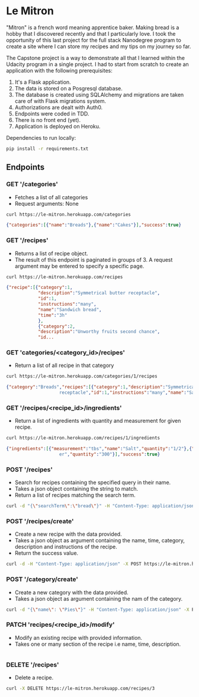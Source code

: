 # Le Mitron

"Mitron" is a french word meaning apprentice baker. Making bread is a hobby that I discovered recently and that I particularly love. I took the opportunity of this last project for the full stack Nanodegree program to create a site where I can store my recipes and my tips on my journey so far.

The Capstone project is a way to demonstrate all that I learned within the Udacity program in a single project. I had to start from scratch to create an application with the following prerequisites:

1. It's a Flask application.
2. The data is stored on a Posgresql database.
3. The database is created using SQLAlchemy and migrations are taken care of with Flask migrations system.
4. Authorizations are dealt with Auth0.
5. Endpoints were coded in TDD.
6. There is no front end (yet).
7. Application is deployed on Heroku.

Dependencies to run locally:

```bash
pip install -r requirements.txt
```

## Endpoints

### GET '/categories'

- Fetches a list of all categories
- Request arguments: None

```bash
curl https://le-mitron.herokuapp.com/categories
```

```json
{"categories":[{"name":"Breads"},{"name":"Cakes"}],"success":true}
```

### GET '/recipes'

- Returns a list of recipe object.
- The result of this endpoint is paginated in groups of 3. A request argument may be entered to specify a specific page.

```bash
curl https://le-mitron.herokuapp.com/recipes
```

```json
{"recipe":[{"category":1,
            "description":"Symmetrical butter receptacle",
            "id":1,
            "instructions":"many",
            "name":"Sandwich bread",
            "time":"3h"
            },
            {"category":2,
            "description":"Unworthy fruits second chance",
            "id...
```

### GET 'categories/<category_id>/recipes'

- Return a list of all recipe in that category

```bash
curl https://le-mitron.herokuapp.com/categories/1/recipes
```

```json
{"category":"Breads","recipes":[{"category":1,"description":"Symmetrical butter
                    receptacle","id":1,"instructions":"many","name":"Sandwich bread","time":"3h"}],"success":true}
```

### GET '/recipes/<recipe_id>/ingredients'

- Return a list of ingredients with quantity and measurement for given recipe.

```bash
curl https://le-mitron.herokuapp.com/recipes/1/ingredients
```

```json
{"ingredients":[{"measurement":"tbs","name":"Salt","quantity":"1/2"},{"measurement":"g","name":"Wat
                    er","quantity":"300"}],"success":true}
```

### POST '/recipes'

- Search for recipes containing the specified query in their name.
- Takes a json object containing the string to match.
- Return a list of recipes matching the search term.

```bash
curl -d "{\"searchTerm\":\"bread\"}" -H "Content-Type: application/json" -X POST https://le-mitron.herokuapp.com/recipes
```

### POST '/recipes/create'

- Create a new recipe with the data provided.
- Takes a json object as argument containing the name, time, category, description and instructions of the recipe.
- Return the success value.

```bash
curl -d -H "Content-Type: application/json" -X POST https://le-mitron.herokuapp.com/recipes/create
```

### POST '/category/create'

- Create a new category with the data provided.
- Takes a json object as argument containing the nam of the category.

```bash
curl -d "{\"name\": \"Pies\"}" -H "Content-Type: application/json" -X POST https://le-mitron.herokuapp.com/category/create
```

### PATCH 'recipes/<recipe_id>/modify'

- Modify an existing recipe with provided information.
- Takes one or many section of the recipe i.e name, time, description.

```bash

```

### DELETE '/recipes'

- Delete a recipe.

```bash
curl -X DELETE https://le-mitron.herokuapp.com/recipes/3
```
